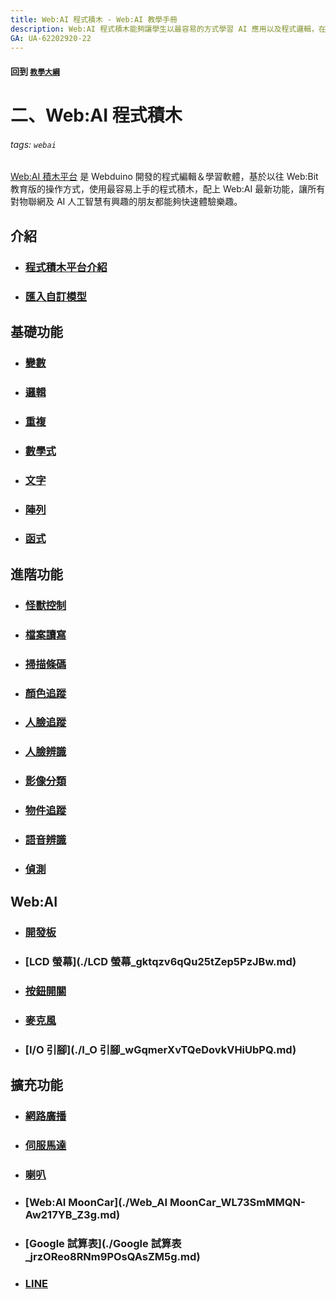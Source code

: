 ```yaml
---
title: Web:AI 程式積木 - Web:AI 教學手冊
description: Web:AI 程式積木能夠讓學生以最容易的方式學習 AI 應用以及程式邏輯，在這裡可以找到 AI 學習平台中所有程式積木的原理、用法以及豐富的應用範例。
GA: UA-62202920-22 
---
```


#### 回到 [`教學大綱`](./`教學大綱`_qo4Ew_UQTU25aAm8DfFHFw.md)

# 二、Web:AI 程式積木

###### tags: `webai`

[Web:AI 積木平台](https://ai-blockly.webduino.io) 是 Webduino 開發的程式編輯＆學習軟體，基於以往 Web:Bit 教育版的操作方式，使用最容易上手的程式積木，配上 Web:AI 最新功能，讓所有對物聯網及 AI 人工智慧有興趣的朋友都能夠快速體驗樂趣。

## 介紹

- ### [程式積木平台介紹](./程式積木平台介紹_IkQl9RDpSq-xQPP_f6taog.md)
- ### [匯入自訂模型](./匯入自訂模型_KsTPyzMCQZqZMrgvUN75Og.md)

## 基礎功能

- ### [變數](./變數_8x4hMVV1R0y0M3JCeoVKlQ.md)

- ### [邏輯](./邏輯_M_6nBMTXQDiVOULcUQf7BA.md)

- ### [重複](./重複_2s9LRWOxQoOTO7SM6GJikg.md)

- ### [數學式](./數學式_UywerjMPQ9OzofVoscZPAg.md)

- ### [文字](./文字_E4Hwk_3vSa-k_KhTuuPRZQ.md)

- ### [陣列](./陣列_6TjJtA9GTziOgKsBptlQFA.md)

- ### [函式](./函式_KP5KFwpISi-4rew3oC0Dcw.md)

## 進階功能

- ### [怪獸控制](./怪獸控制_CqctDdPjR2mgU9uQ3SUfqA.md)

- ### [檔案讀寫](./檔案讀寫_msbDodN0TKOJ1thKj3uIvQ.md)

- ### [掃描條碼](./掃描條碼_nI4hbFrBSiWtt8tIJdk7pg.md)

- ### [顏色追蹤](./顏色追蹤_KuT9rdBaQQGlXuYuFvwd3A.md)

- ### [人臉追蹤](./人臉追蹤_cBj7ES-URbiZFz_dRR7K5Q.md)

- ### [人臉辨識](./人臉辨識_mmmhT0nmQ3WaO5NGBi7wdA.md)

- ### [影像分類](./影像分類_8gzA8u38RUmq1CUKL_DmkQ.md)

- ### [物件追蹤](./物件追蹤_GGYamCnETxeO1KByVciVbA.md)

- ### [語音辨識](./語音辨識_gROLWXjjSAWQCSvRzKlUMg.md)

- ### [偵測](./偵測_a11cEsg1Q46ZtNTB14MT_Q.md)

## Web:AI

- ### [開發板](./開發板_MiBiZ2DFSTinB8Tf0ZJUPg.md)

- ### [LCD 螢幕](./LCD 螢幕_gktqzv6qQu25tZep5PzJBw.md)

- ### [按鈕開關](./按鈕開關_jbNcNQOfR2GRbYW6DYn4Uw.md)

- ### [麥克風](./麥克風_S_Vymh3ISWi7KJrAwh_L4A.md)

- ### [I/O 引腳](./I_O 引腳_wGqmerXvTQeDovkVHiUbPQ.md)

## 擴充功能

- ### [網路廣播](./網路廣播_etf1XoPyRXKA8cFOto07Yw.md)

- ### [伺服馬達](./伺服馬達_VkvDrlpiQhiV0nUtJ5CrtQ.md)

- ### [喇叭](./喇叭_pw8ZfxVbSRyijLytd0vqtA.md)

- ### [Web:AI MoonCar](./Web_AI MoonCar_WL73SmMMQN-Aw217YB_Z3g.md)

- ### [Google 試算表](./Google 試算表_jrzOReo8RNm9POsQAsZM5g.md)

- ### [LINE](./LINE_bi0d3z5CRgqMXJIvcks6-g.md)

<br>
<br>

[<img src="https://md.webduino.io/uploads/upload_50a123b6d120aef004231a4969dbcff3.png" alt="" width="">](./_webai.md)
